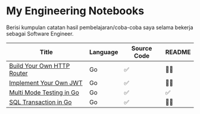 # My Engineering Notebooks

Berisi kumpulan catatan hasil pembelajaran/coba-coba saya selama bekerja sebagai Software Engineer.

| Title                                                                                                               | Language | Source Code | README |
|---------------------------------------------------------------------------------------------------------------------|----------|-------------|--------|
| [Build Your Own HTTP Router](https://github.com/josestg/engineering-notebooks/tree/main/build-your-own-http-router) | Go       | ✅           | 👷🏻   |
| [Implement Your Own JWT](https://github.com/josestg/engineering-notebooks/tree/main/implement-your-own-jwt)         | Go       | ✅           | 👷🏻   |
| [Multi Mode Testing in Go](https://github.com/josestg/engineering-notebooks/tree/main/multi-mode-testing-in-go)     | Go       | ✅           | ✅      |
| [SQL Transaction in Go](https://github.com/josestg/engineering-notebooks/tree/main/sql-transaction-in-go)           | Go       | ✅           | 👷🏻   |